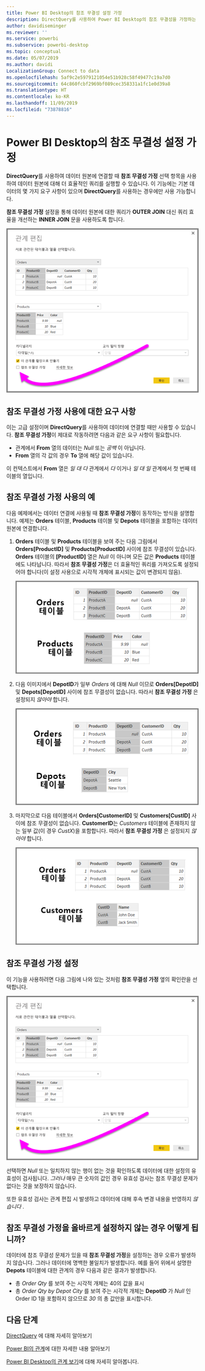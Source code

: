 ```yaml
---
title: Power BI Desktop의 참조 무결성 설정 가정
description: DirectQuery를 사용하여 Power BI Desktop의 참조 무결성을 가정하는 방법을 알아봅니다.
author: davidiseminger
ms.reviewer: ''
ms.service: powerbi
ms.subservice: powerbi-desktop
ms.topic: conceptual
ms.date: 05/07/2019
ms.author: davidi
LocalizationGroup: Connect to data
ms.openlocfilehash: 5af9c2e5979121054e51b928c58f49477c19a7d0
ms.sourcegitcommit: 64c860fcbf2969bf089cec358331a1fc1e0d39a8
ms.translationtype: HT
ms.contentlocale: ko-KR
ms.lasthandoff: 11/09/2019
ms.locfileid: "73878816"
---
```

# <a name="assume-referential-integrity-settings-in-power-bi-desktop"></a>Power BI Desktop의 참조 무결성 설정 가정
**DirectQuery**를 사용하여 데이터 원본에 연결할 때 **참조 무결성 가정** 선택 항목을 사용하여 데이터 원본에 대해 더 효율적인 쿼리를 실행할 수 있습니다. 이 기능에는 기본 데이터의 몇 가지 요구 사항이 있으며 **DirectQuery**를 사용하는 경우에만 사용 가능합니다.

**참조 무결성 가정** 설정을 통해 데이터 원본에 대한 쿼리가 **OUTER JOIN** 대신 쿼리 효율을 개선하는 **INNER JOIN** 문을 사용하도록 합니다.

![](media/desktop-assume-referential-integrity/assume-referential-integrity_1.png)

## <a name="requirements-for-using-assume-referential-integrity"></a>참조 무결성 가정 사용에 대한 요구 사항
이는 고급 설정이며 **DirectQuery**를 사용하여 데이터에 연결할 때만 사용할 수 있습니다. **참조 무결성 가정**이 제대로 작동하려면 다음과 같은 요구 사항이 필요합니다.

* 관계에서 **From** 열의 데이터는 *Null* 또는 *공백* 이 아닙니다.
* **From** 열의 각 값의 경우 **To** 열에 해당 값이 있습니다.

이 컨텍스트에서 **From** 열은 *일 대 다* 관계에서 *다* 이거나 *일 대 일* 관계에서 첫 번째 테이블의 열입니다.

## <a name="example-of-using-assume-referential-integrity"></a>참조 무결성 가정 사용의 예
다음 예제에서는 데이터 연결에 사용될 때 **참조 무결성 가정**이 동작하는 방식을 설명합니다. 예제는 **Orders** 테이블, **Products** 테이블 및 **Depots** 테이블을 포함하는 데이터 원본에 연결합니다.

1. **Orders** 테이블 및 **Products** 테이블을 보여 주는 다음 그림에서 **Orders[ProductID]** 및 **Products[ProductID]** 사이에 참조 무결성이 있습니다. **Orders** 테이블의 **[ProductID]** 열은 *Null* 이 아니며 모든 값은 **Products** 테이블에도 나타납니다. 따라서 **참조 무결성 가정**은 더 효율적인 쿼리를 가져오도록 설정되어야 합니다(이 설정 사용으로 시각적 개체에 표시되는 값이 변경되지 않음).
   
   ![](media/desktop-assume-referential-integrity/assume-referential-integrity_2.png)
2. 다음 이미지에서 **DepotID**가 일부 *Orders* 에 대해 *Null* 이므로 **Orders[DepotID]** 및 **Depots[DepotID]** 사이에 참조 무결성이 없습니다. 따라서 **참조 무결성 가정** 은 설정되지 *않아야* 합니다.
   
   ![](media/desktop-assume-referential-integrity/assume-referential-integrity_3.png)
3. 마지막으로 다음 테이블에서 **Orders[CustomerID]** 및 **Customers[CustID]** 사이에 참조 무결성이 없습니다. **CustomerID**는 *Customers* 테이블에 존재하지 않는 일부 값(이 경우 *CustX*)을 포함합니다. 따라서 **참조 무결성 가정** 은 설정되지 *않아야* 합니다.
   
   ![](media/desktop-assume-referential-integrity/assume-referential-integrity_4.png)

## <a name="setting-assume-referential-integrity"></a>참조 무결성 가정 설정
이 기능을 사용하려면 다음 그림에 나와 있는 것처럼 **참조 무결성 가정** 옆의 확인란을 선택합니다.

![](media/desktop-assume-referential-integrity/assume-referential-integrity_1.png)

선택하면 *Null* 또는 일치하지 않는 행이 없는 것을 확인하도록 데이터에 대한 설정의 유효성이 검사됩니다. *그러나* 매우 큰 숫자의 값인 경우 유효성 검사는 참조 무결성 문제가 없다는 것을 보장하지 않습니다.

또한 유효성 검사는 관계 편집 시 발생하고 데이터에 대해 후속 변경 내용을 반영하지 *않습니다* .

## <a name="what-happens-if-you-incorrectly-set-assume-referential-integrity"></a>참조 무결성 가정을 올바르게 설정하지 않는 경우 어떻게 됩니까?
데이터에 참조 무결성 문제가 있을 때 **참조 무결성 가정**을 설정하는 경우 오류가 발생하지 않습니다. 그러나 데이터에 명백한 불일치가 발생합니다. 예를 들어 위에서 설명한 **Depots** 테이블에 대한 관계의 경우 다음과 같은 결과가 발생합니다.

* 총 *Order Qty* 를 보여 주는 시각적 개체는 40의 값을 표시
* 총 *Order Qty by Depot City* 를 보여 주는 시각적 개체는 **DepotID** 가 *Null* 인 Order ID 1을 포함하지 않으므로 *30* 의 총 값만을 표시합니다.

## <a name="next-steps"></a>다음 단계
[DirectQuery](desktop-use-directquery.md) 에 대해 자세히 알아보기

[Power BI의 관계](desktop-create-and-manage-relationships.md)에 대한 자세한 내용 알아보기

[Power BI Desktop의 관계 보기](desktop-relationship-view.md)에 대해 자세히 알아봅니다.

